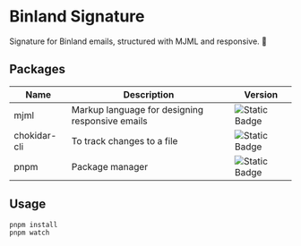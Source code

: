 # Binland Signature

Signature for Binland emails, structured with MJML and responsive. 🚀

## Packages

| Name | Description | Version |
|------|-------------|---------|
| mjml | Markup language for designing responsive emails| ![Static Badge](https://img.shields.io/badge/4.15.3-blue)|
| chokidar-cli | To track changes to a file| ![Static Badge](https://img.shields.io/badge/3.0.0-blue)|
| pnpm | Package manager| ![Static Badge](https://img.shields.io/badge/10.12.1-blue)|

## Usage

```bash
pnpm install
pnpm watch
```
